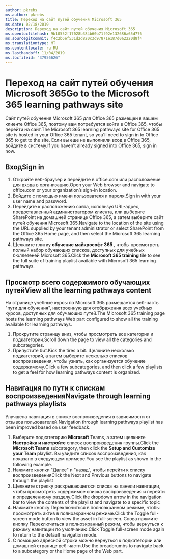 ```yaml
---
author: pkrebs
ms.author: pkrebs
title: Переход на сайт путей обучения Microsoft 365
ms.date: 02/18/2019
description: Переход на сайт путей обучения Microsoft 365
ms.openlocfilehash: 9b10552f17028b384b60b71f92e132686a65d776
ms.sourcegitcommit: f4c2b6ef531d2d820c3d97871e187d0a2220d8f4
ms.translationtype: MT
ms.contentlocale: ru-RU
ms.lasthandoff: 11/04/2019
ms.locfileid: "37956626"
---
```

# <a name="go-to-the-microsoft-365-learning-pathways-site"></a><span data-ttu-id="7da12-103">Переход на сайт путей обучения Microsoft 365</span><span class="sxs-lookup"><span data-stu-id="7da12-103">Go to the Microsoft 365 learning pathways site</span></span>

<span data-ttu-id="7da12-104">Сайт путей обучения Microsoft 365 для Office 365 размещен в вашем клиенте Office 365, поэтому вам потребуется войти в Office 365, чтобы перейти на сайт.</span><span class="sxs-lookup"><span data-stu-id="7da12-104">The Microsoft 365 learning pathways site for Office 365 site is hosted in your Office 365 tenant, so you'll need to sign in to Office 365 to get to the site.</span></span> <span data-ttu-id="7da12-105">Если вы еще не выполнили вход в Office 365, войдите в систему.</span><span class="sxs-lookup"><span data-stu-id="7da12-105">If you haven’t already signed into Office 365, sign in now.</span></span> 

## <a name="sign-in"></a><span data-ttu-id="7da12-106">Вход</span><span class="sxs-lookup"><span data-stu-id="7da12-106">Sign in</span></span>  

1.  <span data-ttu-id="7da12-107">Откройте веб-браузер и перейдите в office.com или расположение для входа в организацию.</span><span class="sxs-lookup"><span data-stu-id="7da12-107">Open your Web browser and navigate to office.com or your organization’s sign-in location.</span></span> 
2.  <span data-ttu-id="7da12-108">Войдите с помощью имени пользователя и пароля.</span><span class="sxs-lookup"><span data-stu-id="7da12-108">Sign in with your user name and password.</span></span>
3.  <span data-ttu-id="7da12-109">Перейдите к расположению сайта, используя URL-адрес, предоставленный администратором клиента, или выберите SharePoint на домашней странице Office 365, а затем выберите сайт путей обучения Microsoft 365.</span><span class="sxs-lookup"><span data-stu-id="7da12-109">Navigate to the location of the site using the URL supplied by your tenant administrator or select SharePoint from the Office 365 Home page, and then select the Microsoft 365 learning pathways site.</span></span> 
5. <span data-ttu-id="7da12-110">Щелкните плитку **обучение майкрософт 365** , чтобы просмотреть полный набор обучающих списков, доступных для учебных бюллетеней Microsoft 365.</span><span class="sxs-lookup"><span data-stu-id="7da12-110">Click the **Microsoft 365 training** tile to see the full suite of training playlist available with Microsoft 365 learning pathways.</span></span> 

## <a name="view-all-the-learning-pathways-content"></a><span data-ttu-id="7da12-111">Просмотр всего содержимого обучающих путей</span><span class="sxs-lookup"><span data-stu-id="7da12-111">View all the learning pathways content</span></span>
<span data-ttu-id="7da12-112">На странице учебные курсы по Microsoft 365 размещается веб-часть "пути для обучения", настроенную для отображения всех учебных курсов, доступных для обучающих путей.</span><span class="sxs-lookup"><span data-stu-id="7da12-112">The Microsoft 365 training page hosts the learning pathways Web part configured to show all the training available for learning pathways.</span></span> 

1. <span data-ttu-id="7da12-113">Прокрутите страницу вниз, чтобы просмотреть все категории и подкатегории.</span><span class="sxs-lookup"><span data-stu-id="7da12-113">Scroll down the page to view all the categories and subcategories.</span></span>
2. <span data-ttu-id="7da12-114">Припустите бит.</span><span class="sxs-lookup"><span data-stu-id="7da12-114">Kick the tires a bit.</span></span> <span data-ttu-id="7da12-115">Щелкните несколько подкатегорий, а затем выберите несколько списков воспроизведения, чтобы узнать, как организуется обучение содержимому.</span><span class="sxs-lookup"><span data-stu-id="7da12-115">Click a few subcategories, and then click a few playlists to get a feel for how learning pathways content is organized.</span></span> 

## <a name="navigate-through-learning-pathways-playlists"></a><span data-ttu-id="7da12-116">Навигация по пути к спискам воспроизведения</span><span class="sxs-lookup"><span data-stu-id="7da12-116">Navigate through learning pathways playlists</span></span>
<span data-ttu-id="7da12-117">Улучшена навигация в списке воспроизведения в зависимости от отзывов пользователей.</span><span class="sxs-lookup"><span data-stu-id="7da12-117">Navigation through learning pathways playlist has been improved based on user feedback.</span></span> 

1. <span data-ttu-id="7da12-118">Выберите подкатегорию **Microsoft** Teams, а затем щелкните **Настройка и настройте** список воспроизведения группы.</span><span class="sxs-lookup"><span data-stu-id="7da12-118">Click the **Microsoft Teams** subcategory, then click the **Setup and Customize your Team** playlist.</span></span> <span data-ttu-id="7da12-119">Вы увидите список воспроизведения, как показано в следующем примере.</span><span class="sxs-lookup"><span data-stu-id="7da12-119">You see the playlist as shown in the following example.</span></span>
2. <span data-ttu-id="7da12-120">Нажмите кнопки "Далее" и "назад", чтобы перейти к списку воспроизведения</span><span class="sxs-lookup"><span data-stu-id="7da12-120">Click the Next and Previous buttons to navigate through the playlist</span></span>
3. <span data-ttu-id="7da12-121">Щелкните стрелку раскрывающегося списка на панели навигации, чтобы просмотреть содержимое списка воспроизведения и перейти к определенному разделу.</span><span class="sxs-lookup"><span data-stu-id="7da12-121">Click the dropdown arrow in the navigation bar to view the contents of the playlist and navigate to a specific topic</span></span>
4. <span data-ttu-id="7da12-122">Нажмите кнопку Переключиться в полноэкранном режиме, чтобы просмотреть актив в полноэкранном режиме.</span><span class="sxs-lookup"><span data-stu-id="7da12-122">Click the Toggle full-screen mode button to view the asset in full-screen.</span></span> <span data-ttu-id="7da12-123">Снова нажмите кнопку Переключиться в полноэкранный режим, чтобы вернуться к режиму навигации по умолчанию.</span><span class="sxs-lookup"><span data-stu-id="7da12-123">Click Toggle full-screen mode again to return to the default navigation mode.</span></span>
5. <span data-ttu-id="7da12-124">С помощью адресной строки можно вернуться к подкатегории или домашней странице веб-части.</span><span class="sxs-lookup"><span data-stu-id="7da12-124">Use the breadcrumbs to navigate back to a subcategory or the Home page of the Web part.</span></span>  

